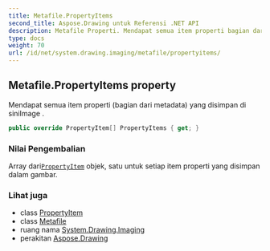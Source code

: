 ```yaml
---
title: Metafile.PropertyItems
second_title: Aspose.Drawing untuk Referensi .NET API
description: Metafile Properti. Mendapat semua item properti bagian dari metadata yang disimpan di siniImage .
type: docs
weight: 70
url: /id/net/system.drawing.imaging/metafile/propertyitems/
---
```

## Metafile.PropertyItems property

Mendapat semua item properti (bagian dari metadata) yang disimpan di siniImage .

```csharp
public override PropertyItem[] PropertyItems { get; }
```

### Nilai Pengembalian

Array dari[`PropertyItem`](../../propertyitem/) objek, satu untuk setiap item properti yang disimpan dalam gambar.

### Lihat juga

* class [PropertyItem](../../propertyitem/)
* class [Metafile](../)
* ruang nama [System.Drawing.Imaging](../../metafile/)
* perakitan [Aspose.Drawing](../../../)


